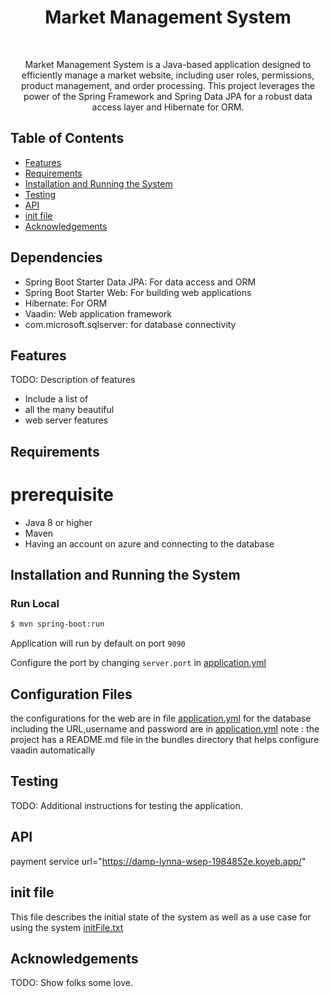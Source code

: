 <h1 align="center"> Market Management System </h1> <br>

<p align="center">
  Market Management System is a Java-based application designed to efficiently manage a market website, including user roles, permissions, product management, and order processing.
  This project leverages the power of the Spring Framework and Spring Data JPA for a robust data access layer and Hibernate for ORM. 
</p>


## Table of Contents

- [Features](#features)
- [Requirements](#requirements)
- [Installation and Running the System](#installation-and-running-the-system)
- [Testing](#testing)
- [API](#requirements)
- [init file](#init-file)
- [Acknowledgements](#acknowledgements)


## Dependencies
* Spring Boot Starter Data JPA: For data access and ORM
* Spring Boot Starter Web: For building web applications
* Hibernate: For ORM
* Vaadin: Web application framework
* com.microsoft.sqlserver: for database connectivity

## Features
TODO: Description of features

* Include a list of
* all the many beautiful
* web server features


## Requirements
# prerequisite
- Java 8 or higher
- Maven
- Having an account on azure and connecting to the database


## Installation and Running the System

### Run Local
```bash
$ mvn spring-boot:run
```

Application will run by default on port `9090`

Configure the port by changing `server.port` in [application.yml](Market_14B\market14B\src\main\resources\application.yml)

## Configuration Files
the configurations for the web are in file [application.yml](Market_14B\market14B\src\main\resources\application.yml)
for the database including the URL,username and password are in [application.yml](Market_14B\market14B\src\main\resources\application.properties)
note : the project has a README.md file in the bundles directory that helps configure vaadin automatically 

## Testing
TODO: Additional instructions for testing the application.

## API
payment service url="https://damp-lynna-wsep-1984852e.koyeb.app/"

## init file
This file describes the initial state of the system as well as a use case for using the system [initFile.txt]()

## Acknowledgements
TODO: Show folks some love.
